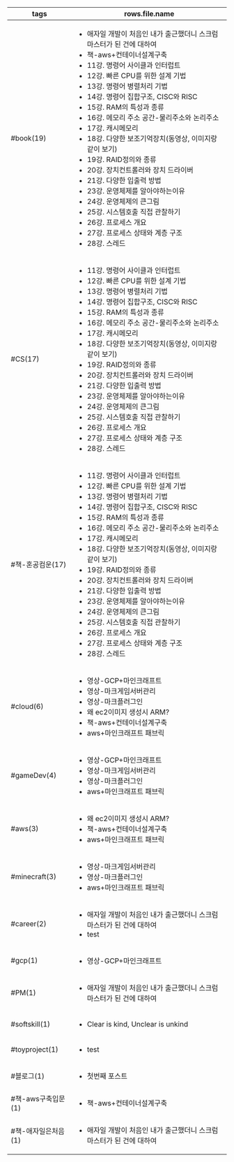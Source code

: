 
| tags           | rows.file.name                                                                                                                                                                                                                                                                                                                                                                                                                                                                                                                                              |
| -------------- | ----------------------------------------------------------------------------------------------------------------------------------------------------------------------------------------------------------------------------------------------------------------------------------------------------------------------------------------------------------------------------------------------------------------------------------------------------------------------------------------------------------------------------------------------------------- |
| #book(19)      | <ul><li>애자일 개발이 처음인 내가 출근했더니 스크럼 마스터가 된 건에 대하여</li><li>책-aws+컨테이너설계구축</li><li>11강.  명령어 사이클과 인터럽트</li><li>12강. 빠른 CPU를 위한 설계 기법</li><li>13강. 명령어 병렬처리 기법</li><li>14강. 명령어 집합구조, CISC와 RISC</li><li>15강. RAM의 특성과 종류</li><li>16강. 메모리 주소 공간-물리주소와 논리주소</li><li>17강.  캐시메모리</li><li>18강.  다양한 보조기억장치(동영상, 이미지랑 같이 보기)</li><li>19강. RAID정의와 종류</li><li>20강. 장치컨트롤러와 장치 드라이버</li><li>21강. 다양한 입출력 방법</li><li>23강. 운영체제를 알아야하는이유</li><li>24강. 운영체제의 큰그림</li><li>25강. 시스템호출 직접 관찰하기</li><li>26강. 프로세스 개요</li><li>27강.  프로세스 상태와 계층 구조</li><li>28강.  스레드</li></ul> |
| #CS(17)        | <ul><li>11강.  명령어 사이클과 인터럽트</li><li>12강. 빠른 CPU를 위한 설계 기법</li><li>13강. 명령어 병렬처리 기법</li><li>14강. 명령어 집합구조, CISC와 RISC</li><li>15강. RAM의 특성과 종류</li><li>16강. 메모리 주소 공간-물리주소와 논리주소</li><li>17강.  캐시메모리</li><li>18강.  다양한 보조기억장치(동영상, 이미지랑 같이 보기)</li><li>19강. RAID정의와 종류</li><li>20강. 장치컨트롤러와 장치 드라이버</li><li>21강. 다양한 입출력 방법</li><li>23강. 운영체제를 알아야하는이유</li><li>24강. 운영체제의 큰그림</li><li>25강. 시스템호출 직접 관찰하기</li><li>26강. 프로세스 개요</li><li>27강.  프로세스 상태와 계층 구조</li><li>28강.  스레드</li></ul>                                                                       |
| #책-혼공컴운(17)    | <ul><li>11강.  명령어 사이클과 인터럽트</li><li>12강. 빠른 CPU를 위한 설계 기법</li><li>13강. 명령어 병렬처리 기법</li><li>14강. 명령어 집합구조, CISC와 RISC</li><li>15강. RAM의 특성과 종류</li><li>16강. 메모리 주소 공간-물리주소와 논리주소</li><li>17강.  캐시메모리</li><li>18강.  다양한 보조기억장치(동영상, 이미지랑 같이 보기)</li><li>19강. RAID정의와 종류</li><li>20강. 장치컨트롤러와 장치 드라이버</li><li>21강. 다양한 입출력 방법</li><li>23강. 운영체제를 알아야하는이유</li><li>24강. 운영체제의 큰그림</li><li>25강. 시스템호출 직접 관찰하기</li><li>26강. 프로세스 개요</li><li>27강.  프로세스 상태와 계층 구조</li><li>28강.  스레드</li></ul>                                                                       |
| #cloud(6)      | <ul><li>영상-GCP+마인크래프트</li><li>영상-마크게임서버관리</li><li>영상-마크플러그인</li><li>왜 ec2이미지 생성시 ARM?</li><li>책-aws+컨테이너설계구축</li><li>aws+마인크래프트 패브릭</li></ul>                                                                                                                                                                                                                                                                                                                                                                                                               |
| #gameDev(4)    | <ul><li>영상-GCP+마인크래프트</li><li>영상-마크게임서버관리</li><li>영상-마크플러그인</li><li>aws+마인크래프트 패브릭</li></ul>                                                                                                                                                                                                                                                                                                                                                                                                                                                                |
| #aws(3)        | <ul><li>왜 ec2이미지 생성시 ARM?</li><li>책-aws+컨테이너설계구축</li><li>aws+마인크래프트 패브릭</li></ul>                                                                                                                                                                                                                                                                                                                                                                                                                                                                           |
| #minecraft(3)  | <ul><li>영상-마크게임서버관리</li><li>영상-마크플러그인</li><li>aws+마인크래프트 패브릭</li></ul>                                                                                                                                                                                                                                                                                                                                                                                                                                                                                      |
| #career(2)     | <ul><li>애자일 개발이 처음인 내가 출근했더니 스크럼 마스터가 된 건에 대하여</li><li>test</li></ul>                                                                                                                                                                                                                                                                                                                                                                                                                                                                                       |
| #gcp(1)        | <ul><li>영상-GCP+마인크래프트</li></ul>                                                                                                                                                                                                                                                                                                                                                                                                                                                                                                                             |
| #PM(1)         | <ul><li>애자일 개발이 처음인 내가 출근했더니 스크럼 마스터가 된 건에 대하여</li></ul>                                                                                                                                                                                                                                                                                                                                                                                                                                                                                                    |
| #softskill(1)  | <ul><li>Clear is kind, Unclear is unkind</li></ul>                                                                                                                                                                                                                                                                                                                                                                                                                                                                                                          |
| #toyproject(1) | <ul><li>test</li></ul>                                                                                                                                                                                                                                                                                                                                                                                                                                                                                                                                      |
| #블로그(1)        | <ul><li>첫번째 포스트</li></ul>                                                                                                                                                                                                                                                                                                                                                                                                                                                                                                                                   |
| #책-aws구축입문(1)  | <ul><li>책-aws+컨테이너설계구축</li></ul>                                                                                                                                                                                                                                                                                                                                                                                                                                                                                                                            |
| #책-애자일은처음(1)   | <ul><li>애자일 개발이 처음인 내가 출근했더니 스크럼 마스터가 된 건에 대하여</li></ul>                                                                                                                                                                                                                                                                                                                                                                                                                                                                                                    |



